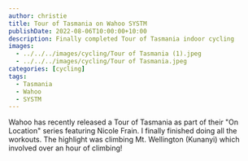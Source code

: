 ```yaml
---
author: christie
title: Tour of Tasmania on Wahoo SYSTM
publishDate: 2022-08-06T10:00:00+10:00
description: Finally completed Tour of Tasmania indoor cycling
images:
  - ../../../images/cycling/Tour of Tasmania (1).jpeg
  - ../../../images/cycling/Tour of Tasmania.jpeg
categories: [cycling]
tags:
  - Tasmania
  - Wahoo
  - SYSTM
---
```


Wahoo has recently released a Tour of Tasmania as part of their "On Location"
series featuring Nicole Frain. I finally finished doing all the workouts. The
highlight was climbing Mt. Wellington (Kunanyi) which involved over an hour
of climbing!
